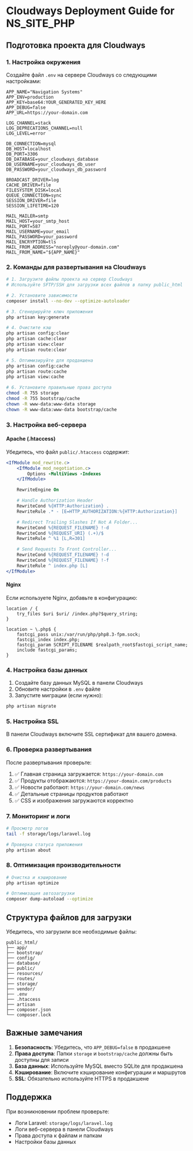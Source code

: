 # Cloudways Deployment Guide for NS_SITE_PHP

## Подготовка проекта для Cloudways

### 1. Настройка окружения

Создайте файл `.env` на сервере Cloudways со следующими настройками:

```env
APP_NAME="Navigation Systems"
APP_ENV=production
APP_KEY=base64:YOUR_GENERATED_KEY_HERE
APP_DEBUG=false
APP_URL=https://your-domain.com

LOG_CHANNEL=stack
LOG_DEPRECATIONS_CHANNEL=null
LOG_LEVEL=error

DB_CONNECTION=mysql
DB_HOST=localhost
DB_PORT=3306
DB_DATABASE=your_cloudways_database
DB_USERNAME=your_cloudways_db_user
DB_PASSWORD=your_cloudways_db_password

BROADCAST_DRIVER=log
CACHE_DRIVER=file
FILESYSTEM_DISK=local
QUEUE_CONNECTION=sync
SESSION_DRIVER=file
SESSION_LIFETIME=120

MAIL_MAILER=smtp
MAIL_HOST=your_smtp_host
MAIL_PORT=587
MAIL_USERNAME=your_email
MAIL_PASSWORD=your_password
MAIL_ENCRYPTION=tls
MAIL_FROM_ADDRESS="noreply@your-domain.com"
MAIL_FROM_NAME="${APP_NAME}"
```

### 2. Команды для развертывания на Cloudways

```bash
# 1. Загрузите файлы проекта на сервер Cloudways
# Используйте SFTP/SSH для загрузки всех файлов в папку public_html

# 2. Установите зависимости
composer install --no-dev --optimize-autoloader

# 3. Сгенерируйте ключ приложения
php artisan key:generate

# 4. Очистите кэш
php artisan config:clear
php artisan cache:clear
php artisan view:clear
php artisan route:clear

# 5. Оптимизируйте для продакшена
php artisan config:cache
php artisan route:cache
php artisan view:cache

# 6. Установите правильные права доступа
chmod -R 755 storage
chmod -R 755 bootstrap/cache
chown -R www-data:www-data storage
chown -R www-data:www-data bootstrap/cache
```

### 3. Настройка веб-сервера

#### Apache (.htaccess)
Убедитесь, что файл `public/.htaccess` содержит:

```apache
<IfModule mod_rewrite.c>
    <IfModule mod_negotiation.c>
        Options -MultiViews -Indexes
    </IfModule>

    RewriteEngine On

    # Handle Authorization Header
    RewriteCond %{HTTP:Authorization} .
    RewriteRule .* - [E=HTTP_AUTHORIZATION:%{HTTP:Authorization}]

    # Redirect Trailing Slashes If Not A Folder...
    RewriteCond %{REQUEST_FILENAME} !-d
    RewriteCond %{REQUEST_URI} (.+)/$
    RewriteRule ^ %1 [L,R=301]

    # Send Requests To Front Controller...
    RewriteCond %{REQUEST_FILENAME} !-d
    RewriteCond %{REQUEST_FILENAME} !-f
    RewriteRule ^ index.php [L]
</IfModule>
```

#### Nginx
Если используете Nginx, добавьте в конфигурацию:

```nginx
location / {
    try_files $uri $uri/ /index.php?$query_string;
}

location ~ \.php$ {
    fastcgi_pass unix:/var/run/php/php8.3-fpm.sock;
    fastcgi_index index.php;
    fastcgi_param SCRIPT_FILENAME $realpath_root$fastcgi_script_name;
    include fastcgi_params;
}
```

### 4. Настройка базы данных

1. Создайте базу данных MySQL в панели Cloudways
2. Обновите настройки в `.env` файле
3. Запустите миграции (если нужно):

```bash
php artisan migrate
```

### 5. Настройка SSL

В панели Cloudways включите SSL сертификат для вашего домена.

### 6. Проверка развертывания

После развертывания проверьте:

1. ✅ Главная страница загружается: `https://your-domain.com`
2. ✅ Продукты отображаются: `https://your-domain.com/products`
3. ✅ Новости работают: `https://your-domain.com/news`
4. ✅ Детальные страницы продуктов работают
5. ✅ CSS и изображения загружаются корректно

### 7. Мониторинг и логи

```bash
# Просмотр логов
tail -f storage/logs/laravel.log

# Проверка статуса приложения
php artisan about
```

### 8. Оптимизация производительности

```bash
# Очистка и кэширование
php artisan optimize

# Оптимизация автозагрузки
composer dump-autoload --optimize
```

## Структура файлов для загрузки

Убедитесь, что загрузили все необходимые файлы:

```
public_html/
├── app/
├── bootstrap/
├── config/
├── database/
├── public/
├── resources/
├── routes/
├── storage/
├── vendor/
├── .env
├── .htaccess
├── artisan
├── composer.json
└── composer.lock
```

## Важные замечания

1. **Безопасность**: Убедитесь, что `APP_DEBUG=false` в продакшене
2. **Права доступа**: Папки `storage` и `bootstrap/cache` должны быть доступны для записи
3. **База данных**: Используйте MySQL вместо SQLite для продакшена
4. **Кэширование**: Включите кэширование конфигурации и маршрутов
5. **SSL**: Обязательно используйте HTTPS в продакшене

## Поддержка

При возникновении проблем проверьте:
- Логи Laravel: `storage/logs/laravel.log`
- Логи веб-сервера в панели Cloudways
- Права доступа к файлам и папкам
- Настройки базы данных

